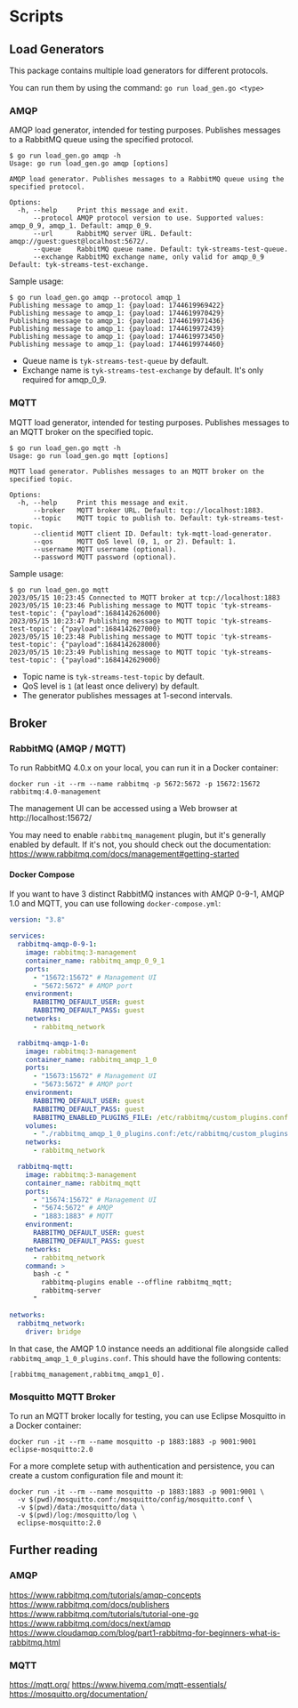 # Scripts

## Load Generators

This package contains multiple load generators for different protocols.

You can run them by using the command: `go run load_gen.go <type>`

### AMQP

AMQP load generator, intended for testing purposes. Publishes messages to a RabbitMQ queue using the specified protocol.

```
$ go run load_gen.go amqp -h
Usage: go run load_gen.go amqp [options]

AMQP load generator. Publishes messages to a RabbitMQ queue using the specified protocol.

Options:
  -h, --help     Print this message and exit.
      --protocol AMQP protocol version to use. Supported values: amqp_0_9, amqp_1. Default: amqp_0_9.
      --url      RabbitMQ server URL. Default: amqp://guest:guest@localhost:5672/.
      --queue    RabbitMQ queue name. Default: tyk-streams-test-queue.
      --exchange RabbitMQ exchange name, only valid for amqp_0_9 Default: tyk-streams-test-exchange.
```

Sample usage: 

```
$ go run load_gen.go amqp --protocol amqp_1
Publishing message to amqp_1: {payload: 1744619969422}
Publishing message to amqp_1: {payload: 1744619970429}
Publishing message to amqp_1: {payload: 1744619971436}
Publishing message to amqp_1: {payload: 1744619972439}
Publishing message to amqp_1: {payload: 1744619973450}
Publishing message to amqp_1: {payload: 1744619974460}
```

* Queue name is `tyk-streams-test-queue` by default. 
* Exchange name is `tyk-streams-test-exchange` by default. It's only required for amqp_0_9.

### MQTT

MQTT load generator, intended for testing purposes. Publishes messages to an MQTT broker on the specified topic.

```
$ go run load_gen.go mqtt -h
Usage: go run load_gen.go mqtt [options]

MQTT load generator. Publishes messages to an MQTT broker on the specified topic.

Options:
  -h, --help     Print this message and exit.
      --broker   MQTT broker URL. Default: tcp://localhost:1883.
      --topic    MQTT topic to publish to. Default: tyk-streams-test-topic.
      --clientid MQTT client ID. Default: tyk-mqtt-load-generator.
      --qos      MQTT QoS level (0, 1, or 2). Default: 1.
      --username MQTT username (optional).
      --password MQTT password (optional).
```

Sample usage: 

```
$ go run load_gen.go mqtt
2023/05/15 10:23:45 Connected to MQTT broker at tcp://localhost:1883
2023/05/15 10:23:46 Publishing message to MQTT topic 'tyk-streams-test-topic': {"payload":1684142626000}
2023/05/15 10:23:47 Publishing message to MQTT topic 'tyk-streams-test-topic': {"payload":1684142627000}
2023/05/15 10:23:48 Publishing message to MQTT topic 'tyk-streams-test-topic': {"payload":1684142628000}
2023/05/15 10:23:49 Publishing message to MQTT topic 'tyk-streams-test-topic': {"payload":1684142629000}
```

* Topic name is `tyk-streams-test-topic` by default.
* QoS level is `1` (at least once delivery) by default.
* The generator publishes messages at 1-second intervals.

## Broker

### RabbitMQ (AMQP / MQTT)

To run RabbitMQ 4.0.x on your local, you can run it in a Docker container:

```shell
docker run -it --rm --name rabbitmq -p 5672:5672 -p 15672:15672 rabbitmq:4.0-management
```

The management UI can be accessed using a Web browser at http://localhost:15672/

You may need to enable `rabbitmq_management` plugin, but it's generally enabled by default. If it's not, you should
check out the documentation: https://www.rabbitmq.com/docs/management#getting-started

#### Docker Compose

If you want to have 3 distinct RabbitMQ instances with AMQP 0-9-1, AMQP 1.0 and MQTT, you can use following `docker-compose.yml`:
```yml
version: "3.8"

services:
  rabbitmq-amqp-0-9-1:
    image: rabbitmq:3-management
    container_name: rabbitmq_amqp_0_9_1
    ports:
      - "15672:15672" # Management UI
      - "5672:5672" # AMQP port
    environment:
      RABBITMQ_DEFAULT_USER: guest
      RABBITMQ_DEFAULT_PASS: guest
    networks:
      - rabbitmq_network

  rabbitmq-amqp-1-0:
    image: rabbitmq:3-management
    container_name: rabbitmq_amqp_1_0
    ports:
      - "15673:15672" # Management UI
      - "5673:5672" # AMQP port
    environment:
      RABBITMQ_DEFAULT_USER: guest
      RABBITMQ_DEFAULT_PASS: guest
      RABBITMQ_ENABLED_PLUGINS_FILE: /etc/rabbitmq/custom_plugins.conf
    volumes:
      - "./rabbitmq_amqp_1_0_plugins.conf:/etc/rabbitmq/custom_plugins.conf"
    networks:
      - rabbitmq_network

  rabbitmq-mqtt:
    image: rabbitmq:3-management
    container_name: rabbitmq_mqtt
    ports:
      - "15674:15672" # Management UI
      - "5674:5672" # AMQP
      - "1883:1883" # MQTT
    environment:
      RABBITMQ_DEFAULT_USER: guest
      RABBITMQ_DEFAULT_PASS: guest
    networks:
      - rabbitmq_network
    command: >
      bash -c "
        rabbitmq-plugins enable --offline rabbitmq_mqtt;
        rabbitmq-server
      "

networks:
  rabbitmq_network:
    driver: bridge
```

In that case, the AMQP 1.0 instance needs an additional file alongside called `rabbitmq_amqp_1_0_plugins.conf`.
This should have the following contents:
```
[rabbitmq_management,rabbitmq_amqp1_0].
```

### Mosquitto MQTT Broker

To run an MQTT broker locally for testing, you can use Eclipse Mosquitto in a Docker container:

```shell
docker run -it --rm --name mosquitto -p 1883:1883 -p 9001:9001 eclipse-mosquitto:2.0
```

For a more complete setup with authentication and persistence, you can create a custom configuration file and mount it:

```shell
docker run -it --rm --name mosquitto -p 1883:1883 -p 9001:9001 \
  -v $(pwd)/mosquitto.conf:/mosquitto/config/mosquitto.conf \
  -v $(pwd)/data:/mosquitto/data \
  -v $(pwd)/log:/mosquitto/log \
  eclipse-mosquitto:2.0
```

## Further reading

### AMQP
https://www.rabbitmq.com/tutorials/amqp-concepts
https://www.rabbitmq.com/docs/publishers
https://www.rabbitmq.com/tutorials/tutorial-one-go
https://www.rabbitmq.com/docs/next/amqp
https://www.cloudamqp.com/blog/part1-rabbitmq-for-beginners-what-is-rabbitmq.html

### MQTT
https://mqtt.org/
https://www.hivemq.com/mqtt-essentials/
https://mosquitto.org/documentation/